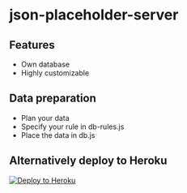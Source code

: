 # json-placeholder-server

## Features

- Own database
- Highly customizable

## Data preparation

- Plan your data
- Specify your rule in db-rules.js
- Place the data in db.js

## Alternatively deploy to Heroku

[![Deploy to Heroku](https://www.herokucdn.com/deploy/button.png)](https://heroku.com/deploy?template=https://github.com/SanjayDevTech/json-placeholder-server)
